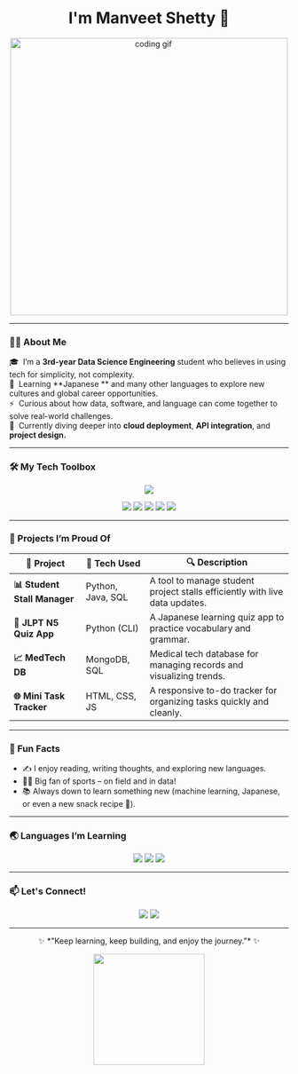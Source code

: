 <h1 align="center"> I'm Manveet Shetty 👋</h1>

<p align="center">
  <img src="https://media.giphy.com/media/qgQUggAC3Pfv687qPC/giphy.gif" width="500" alt="coding gif">
</p>

---

### 🧑‍💼 About Me

🎓 &nbsp;I’m a **3rd-year Data Science Engineering** student who believes in using tech for simplicity, not complexity.  
🧠 &nbsp;Learning **Japanese **  and many other languages to explore new cultures and global career opportunities.  
⚡ &nbsp;Curious about how data, software, and language can come together to solve real-world challenges.  
🌱 &nbsp;Currently diving deeper into **cloud deployment**, **API integration**, and **project design.**

---

### 🛠️ My Tech Toolbox

<p align="center">
  <img src="https://skillicons.dev/icons?i=python,flask,js,html,css,sql,mongodb,git,vscode,figma" />
</p>

<p align="center">
  <img src="https://img.shields.io/badge/Numpy-013243?style=flat-square&logo=numpy&logoColor=white"/>
  <img src="https://img.shields.io/badge/Pandas-150458?style=flat-square&logo=pandas&logoColor=white"/>
  <img src="https://img.shields.io/badge/Scikit--learn-F7931E?style=flat-square&logo=scikitlearn&logoColor=white"/>
  <img src="https://img.shields.io/badge/Power%20BI-F2C811?style=flat-square&logo=powerbi&logoColor=black"/>
  <img src="https://img.shields.io/badge/Heroku-430098?style=flat-square&logo=heroku&logoColor=white"/>
</p>

---

### 🚀 Projects I’m Proud Of

| 🌟 Project | 🔧 Tech Used | 🔍 Description |
|-----------|--------------|----------------|
| **📊 Student Stall Manager** | Python, Java, SQL | A tool to manage student project stalls efficiently with live data updates. |
| **🧠 JLPT N5 Quiz App** | Python (CLI) | A Japanese learning quiz app to practice vocabulary and grammar. |
| **📈 MedTech DB** | MongoDB, SQL | Medical tech database for managing records and visualizing trends. |
| **🌐 Mini Task Tracker** | HTML, CSS, JS | A responsive to-do tracker for organizing tasks quickly and cleanly. |

---

### 💬 Fun Facts

- ✍️ I enjoy reading, writing thoughts, and exploring new languages.  
- 🏃‍♂️ Big fan of sports – on field and in data!  
- 📚 Always down to learn something new (machine learning, Japanese, or even a new snack recipe 🍜).

---

### 🌏 Languages I’m Learning

<p align="center">
  <img src="https://img.shields.io/badge/Japanese-JLPT%20N4-yellow?style=for-the-badge" />
  <img src="https://img.shields.io/badge/English-Fluent-blue?style=for-the-badge" />
  <img src="https://img.shields.io/badge/Hindi-Native-red?style=for-the-badge" />
</p>

---

### 📫 Let's Connect!

<p align="center">
  <a href="https://www.linkedin.com/in/manveet-shetty-463555266/"><img src="https://img.shields.io/badge/LinkedIn-Connect-blue?style=for-the-badge&logo=linkedin" /></a>
  <a href="mailto:l314manveet@gmail.com"><img src="https://img.shields.io/badge/Gmail-Message-red?style=for-the-badge&logo=gmail" /></a>
</p>

---

<p align="center">
  ✨ *"Keep learning, keep building, and enjoy the journey."* ✨
</p>

<p align="center">
  <img src="https://media.giphy.com/media/L1R1tvI9svkIWwpVYr/giphy.gif" width="200"/>
</p>
